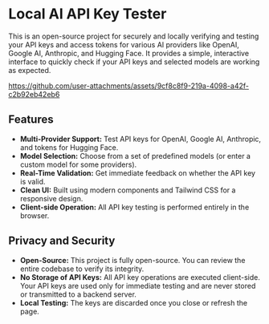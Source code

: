 # Local AI API Key Tester

This is an open-source project for securely and locally verifying and testing your API keys and access tokens for various AI providers like OpenAI, Google AI, Anthropic, and Hugging Face. It provides a simple, interactive interface to quickly check if your API keys and selected models are working as expected.

https://github.com/user-attachments/assets/9cf8c8f9-219a-4098-a42f-c2b92eb42eb6

## Features

- **Multi-Provider Support:** Test API keys for OpenAI, Google AI, Anthropic, and tokens for Hugging Face.
- **Model Selection:** Choose from a set of predefined models (or enter a custom model for some providers).
- **Real-Time Validation:** Get immediate feedback on whether the API key is valid.
- **Clean UI:** Built using modern components and Tailwind CSS for a responsive design.
- **Client-side Operation:** All API key testing is performed entirely in the browser.

## Privacy and Security

- **Open-Source:** This project is fully open-source. You can review the entire codebase to verify its integrity.
- **No Storage of API Keys:** All API key operations are executed client-side. Your API keys are used only for immediate testing and are never stored or transmitted to a backend server.
- **Local Testing:** The keys are discarded once you close or refresh the page.
